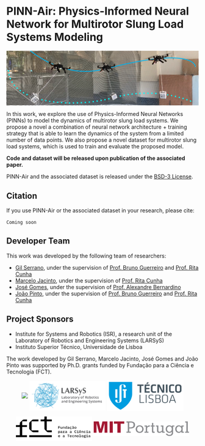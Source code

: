 <h1>PINN-Air: Physics-Informed Neural Network for Multirotor Slung Load Systems Modeling</h1>
<p float="left" align="center">
  <img src="docs/figures/drone_load_path_cropped.png" width="700" align="center"/>   
</p>
In this work, we explore the use of Physics-Informed Neural Networks (PINNs) to model the dynamics of multirotor slung load systems. We propose a novel a combination of neural network architecture + training strategy that is able to learn the dynamics of the system from a limited number of data points. We also propose a novel dataset for multirotor slung load systems, which is used to train and evaluate the proposed model.

<b>Code and dataset will be released upon publication of the associated paper.</b>

PINN-Air and the associated dataset is released under the [BSD-3 License](LICENSE).

## Citation
If you use PINN-Air or the associated dataset in your research, please cite:
```
Coming soon
```

## Developer Team
This work was developed by the following team of researchers:

* [Gil Serrano](https://github.com/GilSerrano), under the supervision of <u>Prof. Bruno Guerreiro</u> and <u>Prof. Rita Cunha</u>
* [Marcelo Jacinto](https://github.com/MarceloJacinto), under the supervision of <u>Prof. Rita Cunha</u>
* [José Gomes](https://github.com/JoseGomesJPG), under the supervision of <u>Prof. Alexandre Bernardino</u>
* [João Pinto](https://github.com/jschpinto), under the supervision of <u>Prof. Bruno Guerreiro</u> and <u>Prof. Rita Cunha</u>

## Project Sponsors
- Institute for Systems and Robotics (ISR), a research unit of the Laboratory of Robotics and Engineering Systems (LARSyS)
- Instituto Superior Técnico, Universidade de Lisboa

The work developed by Gil Serrano, Marcelo Jacinto, José Gomes and João Pinto was supported by Ph.D. grants funded by Fundação para a Ciência e Tecnologia (FCT).

<p float="left" align="center">
  <img src="docs/logos/logo_isr.png" width="200" align="center"/> 
  <img src="docs/logos/larsys_logo.png" width="200" align="center"/> 
  <img src="docs/logos/ist_logo.png" width="200" align="center"/> 
</p>

<p float="left" align="center">
  <img src="docs/logos/logo_fct.png" width="200" align="center"/> 
  <img src="docs/logos/MITPortugal_logo.svg" width="250" align="center"/>
</p> 
